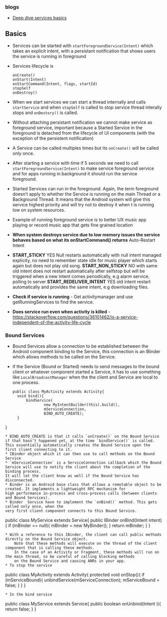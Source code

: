 ### blogs

* [Deep dive services basics](https://proandroiddev.com/deep-dive-into-android-services-4830b8c9a09)

## Basics

* Services can be started with `startForegroundService(Intent)`  which takes an explicit intent, with a persistant notification that 
  shows users the service is running in foreground
* Services lifecycle is 
     ```
     onCreate()
     onStart(Intent)
     onStartCommand(Intent, flags, startId)
     stopSelf
     onDestroy()
     ```
* When we start services  we can start a thread internally and calls `startService` and when `stopSelf` is called to stop service thread interally stops and `onDestory()` is called.
* Without attaching persistant notification we cannot make service as foreground service, important because a Started Service in the foreground is detached from the lifecycle of UI components (with the exception of the persistent notification)
* A Service can be called multiples times but its `onCreate()` will be called only once. 
* After starting a service with time if 5 seconds we need to call `startForegroundService(Intent)` to make service foreground service and for apps running in background it should run the service foreground.
 * Started Services can run in the foreground. Again, the term foreground doesn’t apply to whether the Service is running 
  on the main Thread or a Background Thread. It means that the Android system will give this service highest priority and 
  will try not to destroy it when t is running low on system resources.
  * Example of running foreground service is to better UX 
     music app playing or record music
     app that gets fine grained location
     
* **When system destroys service due to low memory issues the service behaves based on what its onStartCommand() returns**
                            Auto-Restart          Intent
* **START_STICKY**            YES                  Null    restarts automatically with null intent managed explicity, no need to
                                                           remember state idle for music player which starts again but does not play old 
                                                           song. 
  **START_NON_STICKY**         NO    with same old intent  does not restart automatically after selfstop but will be triggered 
                                                           when a new intent comes periodically, e.g alarm service, polling to server
  **START_REDELIVER_INTENT**  YES              old intent  restart automatically and provides the same intent, e.g downloading files.
  
* **Check if service is running** - Get activitymanager and use getRunningServices to find the service.
* **Does service run even when activity is killed** - https://stackoverflow.com/questions/36101462/is-a-service-independent-of-the-activity-life-cycle
  
### Bound Services

* Bound Services allow a connection to be established between the Android component binding to the Service, this connection is an IBinder which allows methods to be called on the Service. 
* if the Service (Bound or Started) needs to send messages to the bound client or whatever component started a Service, it has to use something like `LocalBroadcastManager` when the the client and Service are local to one process.
  
  ```
  public class MyActivity extends Activity{
    void bind(){
        bindService(
                new MyIntentBuilder(this).build(),
                mServiceConnection,
                BIND_AUTO_CREATE);
    }
}
  ```
* BIND_AUTO_CREATE is that it calls `onCreate()` on the Bound Service if that hasn’t happened yet, at the time `bindService()` is called. 
  This essentially automatically creates the Bound Service upon the first client connecting to it.  
* IBinder object which it can then use to call methods on the Bound Service
* `mServiceConnection` is a ServiceConnection callback which the Bound Service will use to notify the client about the completion of the binding process. 
  It will let the client know as well if the Bound Service has disconnected.
* Binder is an Android base class that allows a remotable object to be created. It implements a lightweight RPC mechanism for 
  high performance in-process and cross-process calls (between clients and Bound Services).
* Binder  Service have to implement the `onBind()` method. This gets called only once, when the 
  very first client component connects to this Bound Service.
  
  ```
  public class MyService extends Service{
    public IBinder onBind(Intent intent){
        if (mBinder == null){
            mBinder = new MyBinder();
        }
        return mBinder;
    }
}
  
  ```
 * With a reference to this IBinder, the client can call public methods directly on the Bound Service object. 
      Note that these methods will execute on the thread of the client component that is calling these methods. 
      In the case of an Activity or Fragment, these methods will run on the main thread, so be careful of calling blocking methods 
      on the Bound Service and causing ANRs in your app.
 * To stop the service 
 
 ```
 public class MyActivity extends Activity{
    protected void onStop(){
        if (mServiceBound){
            unbindService(mServiceConnection);
            mServiceBound = false;
        }
    }
}
 ```
* In the bind service 
  ```
   public class MyService extends Service{
    public boolean onUnbind(Intent i){
        return false;
    }
}
  ```

